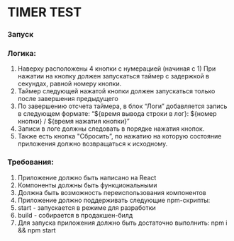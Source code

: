 # TIMER TEST

### Запуск

### Логика:
1. Наверху расположены 4 кнопки с нумерацией (начиная с 1) При нажатии на кнопку должен запускаться таймер с задержкой в секундах, равной номеру кнопки.
2. Таймер следующей нажатой кнопки должен запускаться только после завершения предыдущего
3. По завершению отсчета таймера, в блок “Логи” добавляется запись в следующем формате: “${время вывода строки в лог}: ${номер кнопки} / ${время нажатия кнопки}”
4. Записи в логе должны следовать в порядке нажатия кнопок.
5. Также есть кнопка "Сбросить”, по нажатию на которую состояние приложения должно возвращаться к исходному.
### Требования:
1. Приложение должно быть написано на React
2. Компоненты должны быть функциональными
3. Должна быть возможность переиспользования компонентов
4. Приложение должно поддерживать следующие npm-скрипты:
5. start - запускается в режиме для разработки
6. build - собирается в продакшен-билд
7. Для запуска приложения должно быть достаточно выполнить: npm i && npm
start
